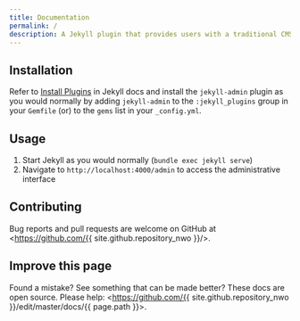 ```yaml
---
title: Documentation
permalink: /
description: A Jekyll plugin that provides users with a traditional CMS-style graphical interface to author content and administer Jekyll sites. The project is divided into two parts. A Ruby-based HTTP API that handles Jekyll and filesystem operations, and a Javascript-based front end, built on that API.
---
```


## Installation

Refer to [Install Plugins](https://jekyllrb.com/docs/plugins/#installing-a-plugin) in Jekyll docs and install the `jekyll-admin` plugin as you would normally by adding `jekyll-admin` to the `:jekyll_plugins` group in your `Gemfile` (or) to the `gems` list in your `_config.yml`.

## Usage

1. Start Jekyll as you would normally (`bundle exec jekyll serve`)
2. Navigate to `http://localhost:4000/admin` to access the administrative interface

## Contributing

Bug reports and pull requests are welcome on GitHub at <https://github.com/{{ site.github.repository_nwo }}/>.

## Improve this page

Found a mistake? See something that can be made better? These docs are open source.
Please help:
 <https://github.com/{{ site.github.repository_nwo }}/edit/master/docs/{{ page.path }}>.
